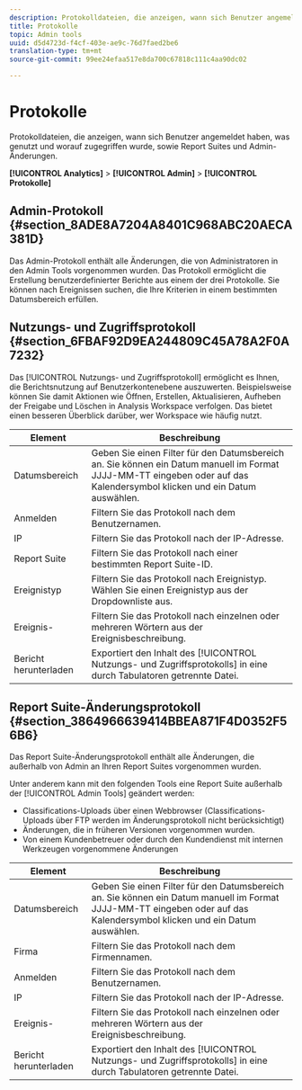 ```yaml
---
description: Protokolldateien, die anzeigen, wann sich Benutzer angemeldet haben, was genutzt und worauf zugegriffen wurde, sowie Report Suites und Admin-Änderungen.
title: Protokolle
topic: Admin tools
uuid: d5d4723d-f4cf-403e-ae9c-76d7faed2be6
translation-type: tm+mt
source-git-commit: 99ee24efaa517e8da700c67818c111c4aa90dc02

---
```



# Protokolle

Protokolldateien, die anzeigen, wann sich Benutzer angemeldet haben, was genutzt und worauf zugegriffen wurde, sowie Report Suites und Admin-Änderungen.

**[!UICONTROL Analytics]** > **[!UICONTROL Admin]** > **[!UICONTROL Protokolle]**

## Admin-Protokoll {#section_8ADE8A7204A8401C968ABC20AECA381D}

Das Admin-Protokoll enthält alle Änderungen, die von Administratoren in den Admin Tools vorgenommen wurden. Das Protokoll ermöglicht die Erstellung benutzerdefinierter Berichte aus einem der drei Protokolle. Sie können nach Ereignissen suchen, die Ihre Kriterien in einem bestimmten Datumsbereich erfüllen.

## Nutzungs- und Zugriffsprotokoll {#section_6FBAF92D9EA244809C45A78A2F0A7232}

Das [!UICONTROL Nutzungs- und Zugriffsprotokoll] ermöglicht es Ihnen, die Berichtsnutzung auf Benutzerkontenebene auszuwerten. Beispielsweise können Sie damit Aktionen wie Öffnen, Erstellen, Aktualisieren, Aufheben der Freigabe und Löschen in Analysis Workspace verfolgen. Das bietet einen besseren Überblick darüber, wer Workspace wie häufig nutzt.

| Element | Beschreibung |
|---|---|
| Datumsbereich | Geben Sie einen Filter für den Datumsbereich an. Sie können ein Datum manuell im Format JJJJ-MM-TT eingeben oder auf das Kalendersymbol klicken und ein Datum auswählen. |
| Anmelden | Filtern Sie das Protokoll nach dem Benutzernamen. |
| IP | Filtern Sie das Protokoll nach der IP-Adresse. |
| Report Suite | Filtern Sie das Protokoll nach einer bestimmten Report Suite-ID. |
| Ereignistyp | Filtern Sie das Protokoll nach Ereignistyp. Wählen Sie einen Ereignistyp aus der Dropdownliste aus. |
| Ereignis- | Filtern Sie das Protokoll nach einzelnen oder mehreren Wörtern aus der Ereignisbeschreibung. |
| Bericht herunterladen | Exportiert den Inhalt des [!UICONTROL Nutzungs- und Zugriffsprotokolls] in eine durch Tabulatoren getrennte Datei. |

## Report Suite-Änderungsprotokoll {#section_3864966639414BBEA871F4D0352F56B6}

Das Report Suite-Änderungsprotokoll enthält alle Änderungen, die außerhalb von Admin an Ihren Report Suites vorgenommen wurden.

Unter anderem kann mit den folgenden Tools eine Report Suite außerhalb der [!UICONTROL Admin Tools] geändert werden:

* Classifications-Uploads über einen Webbrowser (Classifications-Uploads über FTP werden im Änderungsprotokoll nicht berücksichtigt)
* Änderungen, die in früheren Versionen vorgenommen wurden.
* Von einem Kundenbetreuer oder durch den Kundendienst mit internen Werkzeugen vorgenommene Änderungen

| Element | Beschreibung |
|---|---|
| Datumsbereich | Geben Sie einen Filter für den Datumsbereich an. Sie können ein Datum manuell im Format JJJJ-MM-TT eingeben oder auf das Kalendersymbol klicken und ein Datum auswählen. |
| Firma | Filtern Sie das Protokoll nach dem Firmennamen. |
| Anmelden | Filtern Sie das Protokoll nach dem Benutzernamen. |
| IP | Filtern Sie das Protokoll nach der IP-Adresse. |
| Ereignis- | Filtern Sie das Protokoll nach einzelnen oder mehreren Wörtern aus der Ereignisbeschreibung. |
| Bericht herunterladen | Exportiert den Inhalt des [!UICONTROL Nutzungs- und Zugriffsprotokolls] in eine durch Tabulatoren getrennte Datei. |

